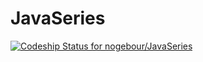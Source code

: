 JavaSeries
==========
[ ![Codeship Status for nogebour/JavaSeries](https://codeship.com/projects/814673a0-6be5-0132-e3c5-2a6beb372a36/status?branch=master)](https://codeship.com/projects/53899)
